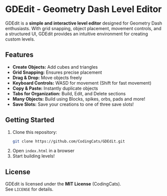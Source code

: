 # GDEdit - Geometry Dash Level Editor

GDEdit is a **simple and interactive level editor** designed for Geometry Dash enthusiasts. With grid snapping, object placement, movement controls, and a structured UI, GDEdit provides an intuitive environment for creating custom levels.

## Features
- **Create Objects:** Add cubes and triangles  
- **Grid Snapping:** Ensures precise placement  
- **Drag & Drop:** Move objects freely  
- **Keyboard Controls:** WASD for movement (Shift for fast movement)  
- **Copy & Paste:** Instantly duplicate objects  
- **Tabs for Organization:** Build, Edit, and Delete sections  
- **Many Objects:** Build using Blocks, spikes, orbs, pads and more!
- **Save Slots:** Save your creations to one of three save slots!

## Getting Started
1. Clone this repository:
   ```bash
   git clone https://github.com/CodingCats/GDEdit.git
2. Open `index.html` in a browser  
3. Start building levels!

## License
GDEdit is licensed under the **MIT License** (CodingCats).  
See `LICENSE` for details.  
